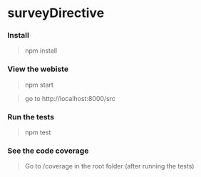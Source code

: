 # surveyDirective

### Install

> npm install

### View the webiste
> npm start

> go to http://localhost:8000/src

### Run the tests
> npm test

### See the code coverage
> Go to /coverage in the root folder (after running the tests)

